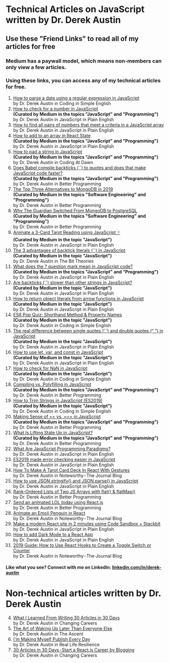 # Technical Articles on JavaScript written by Dr. Derek Austin

## Use these "Friend Links" to read all of my articles for free

### Medium has a paywall model, which means non-members can only view a few articles.

### Using these links, you can access any of my technical articles for free.

1. [How to parse a date using a regular expression in JavaScript](https://medium.com/coding-in-simple-english/how-to-parse-a-date-using-a-regular-expression-in-javascript-f4e5b1d02935?source=friends_link&sk=87fdc6e9706c5f93e0fd1103648cd532)  
   by Dr. Derek Austin in Coding in Simple English
2. [How to check for a number in JavaScript](https://medium.com/javascript-in-plain-english/how-to-check-for-a-number-in-javascript-8d9024708153?source=friends_link&sk=387c97a6f71dfd7b4daff3e141a09070)  
   **(Curated by Medium in the topics "JavaScript" and "Programming")**  
   by Dr. Derek Austin in JavaScript in Plain English
3. [How to find all pairs of numbers that meet a criteria in a JavaScript array](https://medium.com/me/stats/post/cf921328eb84)  
   by Dr. Derek Austin in JavaScript in Plain English
4. [How to add to an array in React State](https://medium.com/javascript-in-plain-english/how-to-add-to-an-array-in-react-state-3d08ddb2e1dc?source=friends_link&sk=392c3e1f2e330722846118180d8a4843)  
   **(Curated by Medium in the topics "JavaScript" and "Programming")**  
   by Dr. Derek Austin in JavaScript in Plain English
5. [How to pad a string in JavaScript](https://medium.com/coding-at-dawn/how-to-pad-a-string-in-javascript-3ea75c67541c?source=friends_link&sk=639dc2b75f1ee1ff2fca90ba24dff3d1)  
   **(Curated by Medium in the topics "JavaScript" and "Programming")**
   by Dr. Derek Austin in Coding At Dawn
6. [Does Babel compile backticks (``) to quotes and does that make JavaScript code faster?](https://medium.com/better-programming/does-babel-compile-backticks-to-quotes-and-does-that-make-javascript-code-faster-6fd21b089672?source=friends_link&sk=51fb8245ff09d1b9b4b0933f866715f4)  
   **(Curated by Medium in the topics "JavaScript" and "Programming")**  
   by Dr. Derek Austin in Better Programming
7. [The Top Three Alternatives to MongoDB in 2019](https://medium.com/better-programming/the-top-three-alternatives-to-mongodb-in-2019-399b324e53d8?source=friends_link&sk=cd47fee97183dc0f6a0a527110ff0d15)  
   **(Curated by Medium in the topics "Software Engineering" and "Programming")**  
   by Dr. Derek Austin in Better Programming
8. [Why The Guardian Switched From MongoDB to PostgreSQL](https://medium.com/better-programming/why-the-guardian-switched-from-mongodb-to-postgresql-861b6cf01e1f?source=friends_link&sk=640634c647b06e11a105aa515fcb0787)  
   **(Curated by Medium in the topics "Software Engineering" and "Programming")**  
   by Dr. Derek Austin in Better Programming
9. [Animate a 3-Card Tarot Reading using JavaScript 🃏](https://medium.com/javascript-in-plain-english/animate-a-3-card-tarot-reading-using-javascript-e40c1f3635e9?source=friends_link&sk=f802771642ffe563fbee22cc8e82a774)  
   **(Curated by Medium in the topic "JavaScript")**  
   by Dr. Derek Austin in JavaScript in Plain English
10. [The 3 advantages of backtick literals (``) in JavaScript](https://thebittheories.com/the-3-advantages-of-backtick-literals-in-javascript-f6beade4a9cf?source=friends_link&sk=93004c993390edb412e4425841952976)  
    **(Curated by Medium in the topic "JavaScript")**  
    by Dr. Derek Austin in The Bit Theories
11. [What does the ? question mark mean in JavaScript code?](https://medium.com/javascript-in-plain-english/what-does-the-question-mark-mean-in-javascript-code-353cfadcf760?source=friends_link&sk=85f2bd0e81217444ff361cf993d03b58)  
    **(Curated by Medium in the topics "JavaScript" and "Programming")**  
    by Dr. Derek Austin in JavaScript in Plain English
12. [Are backticks (``) slower than other strings in JavaScript?](https://medium.com/javascript-in-plain-english/are-backticks-slower-than-other-strings-in-javascript-ce4abf9b9fa?source=friends_link&sk=7d0055fe03c348b6369ec0540f743afd)  
    **(Curated by Medium in the topic "JavaScript")**  
    by Dr. Derek Austin in JavaScript in Plain English
13. [How to return object literals from arrow functions in JavaScript](https://medium.com/javascript-in-plain-english/how-to-return-object-literals-from-arrow-functions-in-javascript-7c31bfcca8a0?source=friends_link&sk=ff6db8647e7f2a0680f5202149be2770)  
    **(Curated by Medium in the topic "JavaScript")**  
    by Dr. Derek Austin in JavaScript in Plain English
14. [ES6 Pop Quiz: Shorthand Method & Property Names](https://medium.com/coding-in-simple-english/es6-pop-quiz-shorthand-method-property-names-45c23384e67a?source=friends_link&sk=d0a84a1226c87ae4ea0c9a7e38f1749b)  
    **(Curated by Medium in the topic "JavaScript")**  
    by Dr. Derek Austin in Coding in Simple English
15. [The real difference between single quotes (‘ ’) and double quotes (“ ”) in JavaScript](https://medium.com/javascript-in-plain-english/the-real-difference-between-single-quotes-and-double-quotes-in-javascript-3d00bf720bcd?source=friends_link&sk=d642efc65a50bed1c51eca7ee202b438)  
    **(Curated by Medium in the topic "JavaScript")**  
    by Dr. Derek Austin in JavaScript in Plain English
16. [How to use let, var, and const in JavaScript](https://medium.com/javascript-in-plain-english/how-to-use-let-var-and-const-in-javascript-cdf42b48d70?source=friends_link&sk=6b0c9cbc658d92bd49faddd4e2919ed3)  
    **(Curated by Medium in the topic "JavaScript")**  
    by Dr. Derek Austin in JavaScript in Plain English
17. [How to check for NaN in JavaScript](https://medium.com/coding-in-simple-english/how-to-check-for-nan-in-javascript-4294e555b447?source=friends_link&sk=9b740831fcc70247105ee12ac1f18716)  
    **(Curated by Medium in the topic "JavaScript")**  
    by Dr. Derek Austin in Coding in Simple English
18. [Compiling vs. Polyfilling in JavaScript](https://medium.com/better-programming/compiling-vs-polyfilling-in-javascript-6bbc5707a253?source=friends_link&sk=ec39c1e6c5427948cccd9ad7bfb30d3b)  
    **(Curated by Medium in the topics "JavaScript" and "Programming")**  
    by Dr. Derek Austin in Better Programming
19. [How to Trim Strings in JavaScript (ES2019)](https://medium.com/coding-in-simple-english/how-to-trim-strings-in-javascript-es2019-3823070c9316)  
    **(Curated by Medium in the topic "JavaScript")**  
    by Dr. Derek Austin in Coding in Simple English
20. [Making Sense of == vs. === in JavaScript](https://medium.com/better-programming/making-sense-of-vs-in-javascript-f9dbbc6352e3?source=friends_link&sk=41aba548525db38aa78ccf37c3821b9e)  
    **(Curated by Medium in the topics "JavaScript" and "Programming")**  
    by Dr. Derek Austin in Better Programming
21. [What Is Lifting State Up in JavaScript?](https://medium.com/better-programming/what-is-lifting-state-up-in-javascript-74fb12c6dd71?source=friends_link&sk=cec64ce34b07e3287d4998d435d0c42b)  
    **(Curated by Medium in the topics "JavaScript" and "Programming")**  
    by Dr. Derek Austin in Better Programming
22. [What Are JavaScript Programming Paradigms?](https://medium.com/javascript-in-plain-english/what-are-javascript-programming-paradigms-3ef0f576dfdb?source=friends_link&sk=2a4efe7351b328c54e45e6bc4d6ca20b)  
    by Dr. Derek Austin in JavaScript in Plain English
23. [ES2019 made error checking easier in JavaScript](https://medium.com/javascript-in-plain-english/es2019-made-error-checking-easier-in-javascript-9386e22d5794?source=friends_link&sk=717c90bca60d6c65b1d61f57c24ce1ae)  
    by Dr. Derek Austin in JavaScript in Plain English
24. [How To Make A Tarot Card Deck In React With Gestures](https://blog.usejournal.com/how-to-make-a-tarot-card-deck-in-react-with-gestures-76ab4ec8933c?source=friends_link&sk=a7a8d00747e5aa52946cc1e7c9354b3b)  
    by Dr. Derek Austin in Noteworthy - The Journal Blog
25. [How to use JSON.stringify() and JSON.parse() in JavaScript](https://medium.com/javascript-in-plain-english/how-to-use-stringify-and-parse-in-javascript-6b637b571a32?source=friends_link&sk=41e2f4e2c75d8d479c6cbd7245a7eb55)  
    by Dr. Derek Austin in JavaScript in Plain English
26. [Rank-Ordered Lists of Two JS Arrays with flat() & flatMap() ](https://medium.com/@derek_develops/rank-ordered-lists-of-two-js-arrays-with-flat-flatmap-32e0aff6c40f?source=friends_link&sk=d390f806f1aa217e0ad576f524100d92)  
    by Dr. Derek Austin in Better Programming
27. [Send an animated LOL today using React.js](https://medium.com/@derek_develops/send-an-animated-lol-today-using-react-js-aa18b09fbbed?source=friends_link&sk=a53d318e5a260186e8c10285d4d7fb61)  
    by Dr. Derek Austin in Better Programming
28. [Animate an Emoji Penguin in React](https://blog.usejournal.com/animate-an-emoji-penguin-in-react-c697e05071e5?source=friends_link&sk=bb57fe6d8597e17beff415bb649daa4e)  
    by Dr. Derek Austin in Noteworthy - The Journal Blog
29. [Make a modern React site in 2 minutes using Code Sandbox + Stackbit](https://medium.com/javascript-in-plain-english/make-a-modern-react-site-in-2-min-using-code-sandbox-stackbit-18e83c296073?source=friends_link&sk=6d4defb10b1a4a116ded5868803c12a2)  
    by Dr. Derek Austin in JavaScript in Plain English
30. [How to add Dark Mode to a React App](https://medium.com/javascript-in-plain-english/dark-mode-for-any-react-app-2019-part-1-of-a-series-on-day-night-toggles-b320ece903f7?source=friends_link&sk=db2c2507a8873ff3e753b928278472b3)  
    by Dr. Derek Austin in JavaScript in Plain English
31. [2019 Guide: How to Use React Hooks to Create a Toggle Switch or Counter](https://blog.usejournal.com/2019-guide-how-to-use-react-hooks-to-create-a-toggle-switch-or-counter-dd9f5cd7062a?source=friends_link&sk=15da0f12c35552f47455318c72bdf7eb)  
    by Dr. Derek Austin in Noteworthy - The Journal Blog

#### Like what you see? Connect with me on LinkedIn: [linkedin.com/in/derek-austin](https://linkedin.com/in/derek-austin)

# Non-technical articles written by Dr. Derek Austin

4. [What I Learned From Writing 30 Articles in 30 Days](https://medium.com/changing-careers/what-i-learned-from-writing-30-articles-in-30-days-2693a1d6519c?source=friends_link&sk=801f2c22d8a1c2d68b9d3360012ad0cb)  
   by Dr. Derek Austin in Changing Careers
5. [The Art of Waking Up Later Than Everyone Else](https://medium.com/the-ascent/the-art-of-waking-up-later-than-everyone-else-d9b04c60f599?source=friends_link&sk=d4fd49fa8d45630079b3de19b04fd48b)  
   by Dr. Derek Austin in The Ascent
6. [I'm Making Myself Publish Every Day](https://medium.com/@derek_develops/im-making-myself-publish-every-day-ec29c00ad2c8?source=friends_link&sk=b9e3a4355e9b7436fae6ae808763cc45)  
   by Dr. Derek Austin in Real Life Resilience
7. [30 Articles in 30 Days - Start a React.js Career by Blogging](https://medium.com/changing-careers/30-articles-in-30-days-start-a-react-js-career-on-medium-d6439da2417e)  
   by Dr. Derek Austin in Changing Careers
